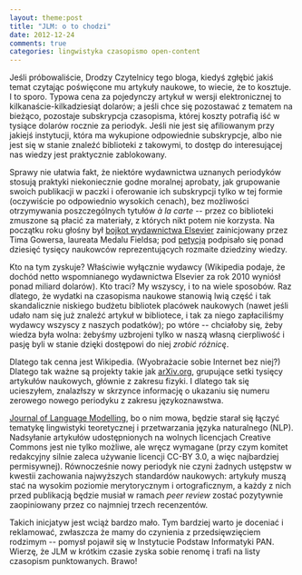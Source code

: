 ```yaml
---
layout: theme:post
title: "JLM: o to chodzi"
date: 2012-12-24
comments: true
categories: lingwistyka czasopismo open-content
---
```


Jeśli próbowaliście, Drodzy Czytelnicy tego bloga, kiedyś zgłębić
jakiś temat czytając poświęcone mu artykuły naukowe, to wiecie, że to
kosztuje. I to sporo. Typowa cena za pojedynczy artykuł w wersji
elektronicznej to kilkanaście-kilkadziesiąt dolarów; a jeśli chce się
pozostawać z tematem na bieżąco, pozostaje subskrypcja czasopisma,
której koszty potrafią iść w tysiące dolarów rocznie za
periodyk. Jeśli nie jest się afiliowanym przy jakiejś instytucji,
która ma wykupione odpowiednie subskrypcje, albo nie jest się w stanie
znaleźć biblioteki z takowymi, to dostęp do interesującej nas wiedzy
jest praktycznie zablokowany.

Sprawy nie ułatwia fakt, że niektóre wydawnictwa uznanych periodyków
stosują praktyki niekoniecznie godne moralnej aprobaty, jak grupowanie
swoich publikacji w paczki i oferowanie ich subskrypcji tylko w tej
formie (oczywiście po odpowiednio wysokich cenach), bez możliwości
otrzymywania poszczególnych tytułów _à la carte_ -- przez co
biblioteki zmuszone są płacić za materiały, z których nikt potem nie
korzysta. Na początku roku głośny był [bojkot wydawnictwa Elsevier][1]
zainicjowany przez Tima Gowersa, laureata Medalu Fieldsa; pod
[petycją][2] podpisało się ponad dziesięć tysięcy naukowców
reprezentujących rozmaite dziedziny wiedzy.

 [1]: http://lj.libraryjournal.com/2012/01/publishing/petition-targeting-elseviers-business-practices-begins-to-snowball/
 [2]: http://thecostofknowledge.com/

Kto na tym zyskuje? Właściwie wyłącznie wydawcy (Wikipedia podaje,
że dochód netto wspomnianego wydawnictwa Elsevier za rok 2010 wyniósł
ponad miliard dolarów). Kto traci? My wszyscy, i to na wiele
sposobów. Raz dlatego, że wydatki na czasopisma naukowe stanowią
lwią część i tak skandalicznie niskiego budżetu bibliotek placówek
naukowych (nawet jeśli udało nam się już znaleźć artykuł w bibliotece,
i tak za niego zapłaciliśmy wydawcy wszyscy z naszych podatków);
po wtóre -- chciałoby się, żeby wiedza była wolna: żebyśmy uzbrojeni
tylko w naszą własną cierpliwość i pasję byli w stanie dzięki
dostępowi do niej _zrobić różnicę_.

Dlatego tak cenna jest Wikipedia. (Wyobrażacie sobie Internet bez
niej?) Dlatego tak ważne są projekty takie jak [arXiv.org][3], grupujące
setki tysięcy artykułów naukowych, głównie z zakresu fizyki. I dlatego
tak się ucieszyłem, znalazłszy w skrzynce informację o ukazaniu się
numeru zerowego nowego periodyku z zakresu językoznawstwa.

 [3]: http://arxiv.org

[Journal of Language Modelling][4], bo o nim mowa, będzie starał się
łączyć tematykę lingwistyki teoretycznej i przetwarzania języka
naturalnego (NLP). Nadsyłanie artykułów udostępnionych na wolnych
licencjach Creative Commons jest nie tylko możliwe, ale wręcz
wymagane (przy czym komitet redakcyjny silnie zaleca używanie
licencji CC-BY 3.0, a więc najbardziej permisywnej). Równocześnie
nowy periodyk nie czyni żadnych ustępstw w kwestii zachowania
najwyższych standardów naukowych: artykuły muszą stać na wysokim
poziomie merytorycznym i ortograficznym, a każdy z nich przed
publikacją będzie musiał w ramach _peer review_ zostać pozytywnie
zaopiniowany przez co najmniej trzech recenzentów.

 [4]: http://jlm.ipipan.waw.pl/

Takich inicjatyw jest wciąż bardzo mało. Tym bardziej warto je
doceniać i reklamować, zwłaszcza że mamy do czynienia z
przedsięwzięciem rodzimym -- pomysł pojawił się w Instytucie
Podstaw Informatyki PAN. Wierzę, że JLM w krótkim czasie
zyska sobie renomę i trafi na listy czasopism punktowanych.
Brawo!
